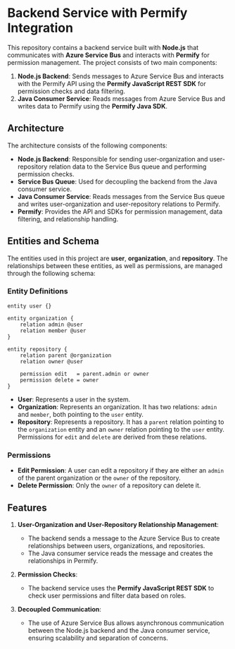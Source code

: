 # Backend Service with Permify Integration

This repository contains a backend service built with **Node.js** that communicates with **Azure Service Bus** and interacts with **Permify** for permission management. The project consists of two main components:

1. **Node.js Backend**: Sends messages to Azure Service Bus and interacts with the Permify API using the **Permify JavaScript REST SDK** for permission checks and data filtering.
2. **Java Consumer Service**: Reads messages from Azure Service Bus and writes data to Permify using the **Permify Java SDK**.

## Architecture

The architecture consists of the following components:
- **Node.js Backend**: Responsible for sending user-organization and user-repository relation data to the Service Bus queue and performing permission checks.
- **Service Bus Queue**: Used for decoupling the backend from the Java consumer service.
- **Java Consumer Service**: Reads messages from the Service Bus queue and writes user-organization and user-repository relations to Permify.
- **Permify**: Provides the API and SDKs for permission management, data filtering, and relationship handling.

## Entities and Schema

The entities used in this project are **user**, **organization**, and **repository**. The relationships between these entities, as well as permissions, are managed through the following schema:

### Entity Definitions

```permify
entity user {}

entity organization {
    relation admin @user
    relation member @user
}

entity repository {
    relation parent @organization
    relation owner @user

    permission edit   = parent.admin or owner
    permission delete = owner
}
```
- **User**: Represents a user in the system.
- **Organization**: Represents an organization. It has two relations: `admin` and `member`, both pointing to the `user` entity.
- **Repository**: Represents a repository. It has a `parent` relation pointing to the `organization` entity and an `owner` relation pointing to the `user` entity. Permissions for `edit` and `delete` are derived from these relations.

### Permissions

- **Edit Permission**: A user can edit a repository if they are either an `admin` of the parent organization or the `owner` of the repository.
- **Delete Permission**: Only the `owner` of a repository can delete it.

## Features

1. **User-Organization and User-Repository Relationship Management**:
   - The backend sends a message to the Azure Service Bus to create relationships between users, organizations, and repositories.
   - The Java consumer service reads the message and creates the relationships in Permify.

2. **Permission Checks**:
   - The backend service uses the **Permify JavaScript REST SDK** to check user permissions and filter data based on roles.

3. **Decoupled Communication**:
   - The use of Azure Service Bus allows asynchronous communication between the Node.js backend and the Java consumer service, ensuring scalability and separation of concerns.
